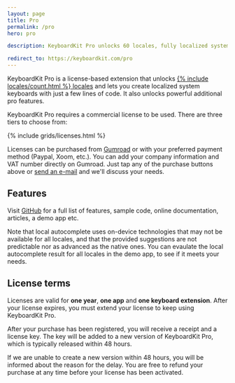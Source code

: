 ```yaml
---
layout: page
title: Pro
permalink: /pro
hero: pro

description: KeyboardKit Pro unlocks 60 locales, fully localized system keyboards, emoji skintones, local and remote autocomplete, full document proxy utils etc.

redirect_to: https://keyboardkit.com/pro
---
```



KeyboardKit Pro is a license-based extension that unlocks [{% include locales/count.html %} locales](/locales) and lets you create localized system keyboards with just a few lines of code. It also unlocks powerful additional pro features.

KeyboardKit Pro requires a commercial license to be used. There are three tiers to choose from:

{% include grids/licenses.html %}

Licenses can be purchased from [Gumroad]({{site.gumroad_url}}) or with your preferred payment method (Paypal, Xoom, etc.). You can add your company information and VAT number directly on Gumroad. Just tap any of the purchase buttons above or [send an e-mail](mailto:{{site.email}}?subject=KeyboardKit%20Pro%20License) and we'll discuss your needs.


## Features

Visit [GitHub]({{site.github_url_pro}}) for a full list of features, sample code, online documentation, articles, a demo app etc.

Note that local autocomplete uses on-device technologies that may not be available for all locales, and that the provided suggestions are not predictable nor as advanced as the native ones. You can evaulate the local autocomplete result for all locales in the demo app, to see if it meets your needs.


## License terms

Licenses are valid for **one year**, **one app** and **one keyboard extension**. After your license expires, you must extend your license to keep using KeyboardKit Pro.

After your purchase has been registered, you will receive a receipt and a license key. The key will be added to a new version of KeyboardKit Pro, which is typically released within 48 hours.

If we are unable to create a new version within 48 hours, you will be informed about the reason for the delay. You are free to refund your purchase at any time before your license has been activated.